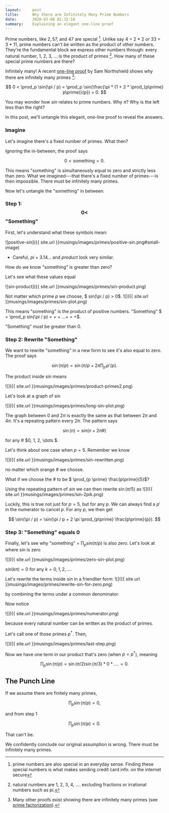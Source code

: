 ```yaml
---
layout:     post
title:      Why there are Infinitely Many Prime Numbers
date:       2020-03-08 01:32:18
summary:    Explaining an elegant one-line proof
---
```


<script type="text/javascript" src="http://cdn.mathjax.org/mathjax/latest/MathJax.js?config=TeX-AMS-MML_HTMLorMML"></script>

<style>
img
{width: 60%;}
</style>

Prime numbers, like $2, 5 7,$ and $47$ are special [^1].
Unlike say 4 = 2 * 2 or 33 = 3 * 11, 
 prime numbers can't be written as the product of other numbers. They're the fundamental block we express other numbers through: every natural number, 1, 2, 3, ... is the product of primes [^2]. How many of these special prime numbers are there?

Infinitely many! 
A recent
[one-line proof](https://fermatslibrary.com/p/d09a9e47)
by Sam Northshield shows why there are infinitely many primes [^3]:

$$ 0 < \prod_p \sin(\pi / p) = \prod_p \sin(\frac{\pi * (1 + 2 * \prod_{p\prime} p\prime)}{p}) = 0. $$


You may wonder how *sin* relates to prime numbers. 
Why $\pi$? Why is the left less than the right?

In this post, we'll untangle this elegant, one-line proof to reveal the answers.

[^1]: prime numbers are also special in an everyday sense. Finding these special numbers is what makes sending credit card info. on the internet secure
[^2]: natural numbers are 1, 2, 3, 4, .... excluding fractions or irrational numbers such as pi.
[^3]: Many other proofs exist showing there are infinitely many primes (see [prime factorization](https://learncryptography.com/mathematics/prime-factorization/)).

### Imagine

Let's imagine there's a fixed number of primes. What then? 

Ignoring the in-between, the proof says

$$ 0 < \text{something} = 0. $$

This means "something" is simultaneously equal to zero and strictly less than zero. What we imagined---that there's a fixed number of primes---is then impossible. There must be infinitely many primes.

Now let's untangle the "something" in between.


### Step 1: $$ 0 <$$ "Something"

First, let's understand what these symbols mean:

![positive-sin]({{ site.url }}musings/images/primes/positive-sin.png#small-image)

* Careful, *pi* = 3.14... and *product* look very similar. 

How do we know "something" is greater than zero?

Let's see what these values equal

![sin-product]({{ site.url }}musings/images/primes/sin-product.png)

Not matter which prime $p$ we choose, 
$ sin(\pi / p) > 0$. 
![]({{ site.url }}musings/images/primes/sin-plot.png)

This means "something" is the product of positive numbers.
"Something" 
$ = \prod_p sin(\pi / p) = + + ...+ = +$. 

"Something" must be greater than 0.



### Step 2: Rewrite "Something"
We want to rewrite "something" in a new form  to see it's also equal to zero.
The proof says

$$ \sin(\pi / p) = \sin(\pi / p + 2 \pi \prod_{p\prime} p\prime/ p). $$

The product inside *sin* means

![]({{ site.url }}musings/images/primes/product-primes2.png)

 Let's look at a graph of sin

![]({{ site.url }}musings/images/primes/long-sin-plot.png)

The graph between 0 and $2\pi$ is exactly the same as that between $2\pi$ and $4\pi$. It's a repeating pattern every $2 \pi$. The pattern says

$$ \sin(n) = sin( n + 2 \pi \#)$$

for any &#35; $0, 1, 2, \dots $.

Let's think about one case when $p = 5$. Remember we know

![]({{ site.url }}musings/images/primes/sin-rewritten.png)

no matter which orange # we choose.

What if we choose the # to be $ \prod_{p \prime} \frac{p\prime}{5}$?

Using the repeating pattern of *sin* we can then rewrite $\sin(\pi / 5)$
as
![]({{ site.url }}musings/images/primes/sin-2pik.png)


Luckily, this is true not just for $p=5$, but for any $p$. We can always find a $p \prime$ in the numerator to cancel $p$. 
For any $p$, we then get

$$ \sin(\pi / p) = \sin(\pi / p + 2 \pi \prod_{p\prime} \frac{p\prime}{p}). $$

### Step 3: "Something" equals 0

Finally, let's see why "something" = $\prod_p sin(\pi / p)$ is also zero. Let's look at where *sin* is zero

![]({{ site.url }}musings/images/primes/zero-sin-plot.png)

$sin(k \pi) = 0$ for any $k = 0, 1, 2, ...$.

Let's rewrite the terms inside *sin* in a friendlier form:
![]({{ site.url }}musings/images/primes/rewrite-sin-for-zero.png)

by combining the terms under a common denominator. 

Now notice

![]({{ site.url }}musings/images/primes/numerator.png)

because every natural number can be written as the product of primes. 

Let's call one of those primes $p^*$. Then, 

![]({{ site.url }}musings/images/primes/last-step.png)

Now we have one term in our product that's zero (when $p = p^*$), meaning



$$ \prod_p \sin(\pi / p) = \sin(\pi / 2) \sin(\pi / 3) * 0 * .... = 0.$$


## The Punch Line

If we assume there are finitely many primes, 

$$ \prod_p \sin(\pi / p) = 0, $$

and from step 1

$$ \prod_p \sin(\pi / p) < 0. $$

That can't be. 

We confidently conclude our original assumption is wrong. There must be infinitely many primes.
